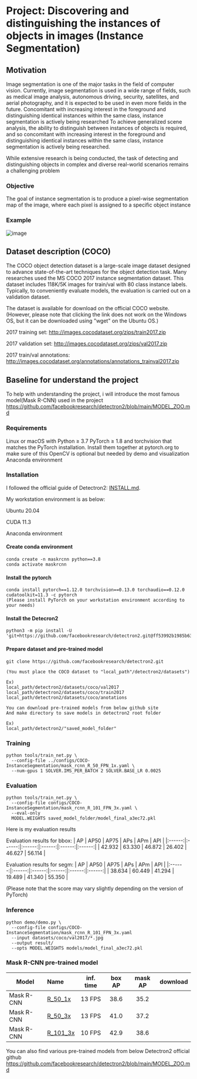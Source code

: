 # Project: Discovering and distinguishing the instances of objects in images (Instance Segmentation)

## Motivation
Image segmentation is one of the major tasks in the field of computer vision. Currently, image segmentation is used in a wide range of fields, such as medical image analysis, autonomous driving, security, satellites, and aerial photography, and it is expected to be used in even more fields in the future. Concomitant with increasing interest in the foreground and distinguishing identical instances within the same class, instance segmentation is actively being researched
To achieve generalized scene analysis, the ability to distinguish between instances of objects is required, and so concomitant with increasing interest in the foreground and distinguishing identical instances within the same class, instance segmentation is actively being researched. 

While extensive research is being conducted, the task of detecting and distinguishing objects in complex and diverse real-world scenarios remains a challenging problem


### Objective
The goal of instance segmentation is to produce a pixel-wise segmentation map of the image, where each pixel is assigned to a specific object instance

### Example
![image](https://github.com/so45jj45/NNproject_KU_Instance-Segmentation/assets/80938806/207fc8c7-06c2-4ea6-9ca6-e99c4df798cb)


## Dataset description (COCO)

The COCO object detection dataset is a large-scale image dataset designed to advance state-of-the-art techniques for the object detection task. Many researches used the
MS COCO 2017 instance segmentation dataset. This dataset includes 118K/5K images for train/val with 80 class instance labels. Typically, to conveniently evaluate models, the evaluation is carried out on a validation dataset.

The dataset is available for download on the official COCO website. (However, please note that clicking the link does not work on the Windows OS, but it can be downloaded using "wget" on the Ubuntu OS.)

2017 training set: http://images.cocodataset.org/zips/train2017.zip

2017 validation set: http://images.cocodataset.org/zips/val2017.zip

2017 train/val annotations: http://images.cocodataset.org/annotations/annotations_trainval2017.zip


## Baseline for understand the project

To help with understanding the project, i will introduce the most famous model(Mask R-CNN) used in the project
https://github.com/facebookresearch/detectron2/blob/main/MODEL_ZOO.md


### Requirements
Linux or macOS with Python ≥ 3.7
PyTorch ≥ 1.8 and torchvision that matches the PyTorch installation. Install them together at pytorch.org to make sure of this
OpenCV is optional but needed by demo and visualization
Anaconda environment

### Installation
I followed the official guide of Detectron2: [INSTALL.md](https://github.com/facebookresearch/detectron2/blob/master/INSTALL.md).

My workstation environment is as below:

Ubuntu 20.04

CUDA 11.3

Anaconda environment

#### Create conda environment
```
conda create -n maskrcnn python==3.8
conda activate maskrcnn
```

#### Install the pytorch
```
conda install pytorch==1.12.0 torchvision==0.13.0 torchaudio==0.12.0 cudatoolkit=11.3 -c pytorch
(Please install PyTorch on your workstation environment according to your needs)
```

#### Install the Detecron2
```
python3 -m pip install -U 'git+https://github.com/facebookresearch/detectron2.git@ff53992b1985b63bd3262b5a36167098e3dada02'
```

#### Prepare dataset and pre-trained model
```
git clone https://github.com/facebookresearch/detectron2.git

(You must place the COCO dataset to "local_path"/detectron2/datasets")

Ex)
local_path/detectron2/datasets/coco/val2017
local_path/detectron2/datasets/coco/train2017
local_path/detectron2/datasets/coco/anotations

You can download pre-trained models from below github site
And make directory to save models in detectron2 root folder

Ex)
local_path/detectron2/"saved_model_folder"
```


### Training
```
python tools/train_net.py \
  --config-file ../configs/COCO-InstanceSegmentation/mask_rcnn_R_50_FPN_1x.yaml \
  --num-gpus 1 SOLVER.IMS_PER_BATCH 2 SOLVER.BASE_LR 0.0025
```

### Evaluation
```
python tools/train_net.py \
  --config-file configs/COCO-InstanceSegmentation/mask_rcnn_R_101_FPN_3x.yaml \
  --eval-only
  MODEL.WEIGHTS saved_model_folder/model_final_a3ec72.pkl
```

Here is my evaluation results

Evaluation results for bbox: 
|   AP   |  AP50  |  AP75  |  APs   |  APm   |  APl   |
|:------:|:------:|:------:|:------:|:------:|:------:|
| 42.932 | 63.330 | 46.872 | 26.402 | 46.627 | 56.114 |

Evaluation results for segm: 
|   AP   |  AP50  |  AP75  |  APs   |  APm   |  APl   |
|:------:|:------:|:------:|:------:|:------:|:------:|
| 38.634 | 60.449 | 41.294 | 19.489 | 41.340 | 55.350 |

(Please note that the score may vary slightly depending on the version of PyTorch)

### Inference
```
python demo/demo.py \
  --config-file configs/COCO-InstanceSegmentation/mask_rcnn_R_101_FPN_3x.yaml
  --input datasets/coco/val2017/*.jpg
  --output result/
  --opts MODEL.WEIGHTS models/model_final_a3ec72.pkl
```

### Mask R-CNN pre-trained model

Model | Name | inf. time | box AP | mask AP | download
--- |:---|:---:|:---:|:---:|:--:|
Mask R-CNN |[R_50_1x](https://github.com/facebookresearch/detectron2/blob/master/configs/COCO-InstanceSegmentation/mask_rcnn_R_50_FPN_1x.yaml) | 13 FPS | 38.6 | 35.2 |
Mask R-CNN |[R_50_3x](https://github.com/facebookresearch/detectron2/blob/master/configs/COCO-InstanceSegmentation/mask_rcnn_R_50_FPN_3x.yaml) | 13 FPS | 41.0 | 37.2 | 
Mask R-CNN |[R_101_3x](https://github.com/facebookresearch/detectron2/blob/master/configs/COCO-InstanceSegmentation/mask_rcnn_R_101_FPN_3x.yaml) | 10 FPS | 42.9 | 38.6 |

You can also find various pre-trained models from below Detectron2 official github
https://github.com/facebookresearch/detectron2/blob/main/MODEL_ZOO.md
